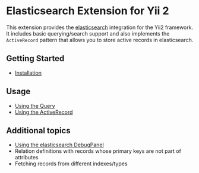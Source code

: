 Elasticsearch Extension for Yii 2
=================================

This extension provides the [elasticsearch](https://www.elastic.co/products/elasticsearch) integration for the Yii2 framework.
It includes basic querying/search support and also implements the `ActiveRecord` pattern that allows you to store active
records in elasticsearch.

Getting Started
---------------

* [Installation](installation.md)

Usage
----- 

* [Using the Query](usage-query.md)
* [Using the ActiveRecord](usage-ar.md)

Additional topics
-----------------

* [Using the elasticsearch DebugPanel](topics-debug.md)
* Relation definitions with records whose primary keys are not part of attributes
* Fetching records from different indexes/types
